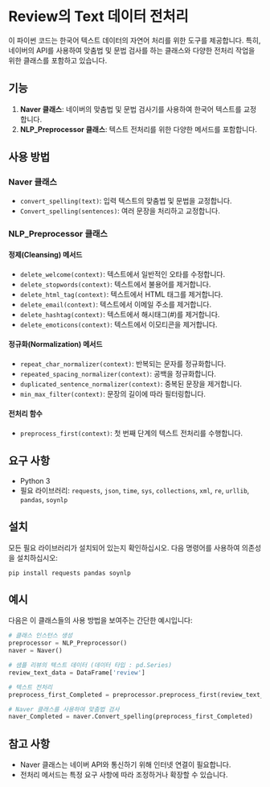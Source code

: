 
# Review의 Text 데이터 전처리

이 파이썬 코드는 한국어 텍스트 데이터의 자연어 처리를 위한 도구를 제공합니다. 특히, 네이버의 API를 사용하여 맞춤법 및 문법 검사를 하는 클래스와 다양한 전처리 작업을 위한 클래스를 포함하고 있습니다.

## 기능

1. **Naver 클래스**: 네이버의 맞춤법 및 문법 검사기를 사용하여 한국어 텍스트를 교정합니다.
2. **NLP_Preprocessor 클래스**: 텍스트 전처리를 위한 다양한 메서드를 포함합니다.

## 사용 방법

### Naver 클래스

- `convert_spelling(text)`: 입력 텍스트의 맞춤법 및 문법을 교정합니다.
- `Convert_spelling(sentences)`: 여러 문장을 처리하고 교정합니다.

### NLP_Preprocessor 클래스

#### 정제(Cleansing) 메서드
- `delete_welcome(context)`: 텍스트에서 일반적인 오타를 수정합니다.
- `delete_stopwords(context)`: 텍스트에서 불용어를 제거합니다.
- `delete_html_tag(context)`: 텍스트에서 HTML 태그를 제거합니다.
- `delete_email(context)`: 텍스트에서 이메일 주소를 제거합니다.
- `delete_hashtag(context)`: 텍스트에서 해시태그(#)를 제거합니다.
- `delete_emoticons(context)`: 텍스트에서 이모티콘을 제거합니다.

#### 정규화(Normalization) 메서드
- `repeat_char_normalizer(context)`: 반복되는 문자를 정규화합니다.
- `repeated_spacing_normalizer(context)`: 공백을 정규화합니다.
- `duplicated_sentence_normalizer(context)`: 중복된 문장을 제거합니다.
- `min_max_filter(context)`: 문장의 길이에 따라 필터링합니다.

#### 전처리 함수
- `preprocess_first(context)`: 첫 번째 단계의 텍스트 전처리를 수행합니다.


## 요구 사항

- Python 3
- 필요 라이브러리: `requests`, `json`, `time`, `sys`, `collections`, `xml`, `re`, `urllib`, `pandas`, `soynlp`

## 설치

모든 필요 라이브러리가 설치되어 있는지 확인하십시오. 다음 명령어를 사용하여 의존성을 설치하십시오:

```
pip install requests pandas soynlp
```

## 예시

다음은 이 클래스들의 사용 방법을 보여주는 간단한 예시입니다:

```python
# 클래스 인스턴스 생성
preprocessor = NLP_Preprocessor()
naver = Naver()

# 샘플 리뷰의 텍스트 데이터 (데이터 타입 : pd.Series)
review_text_data = DataFrame['review']

# 텍스트 전처리
preprocess_first_Completed = preprocessor.preprocess_first(review_text_data)

# Naver 클래스를 사용하여 맞춤법 검사
naver_Completed = naver.Convert_spelling(preprocess_first_Completed)


```

## 참고 사항

- Naver 클래스는 네이버 API와 통신하기 위해 인터넷 연결이 필요합니다.
- 전처리 메서드는 특정 요구 사항에 따라 조정하거나 확장할 수 있습니다.

